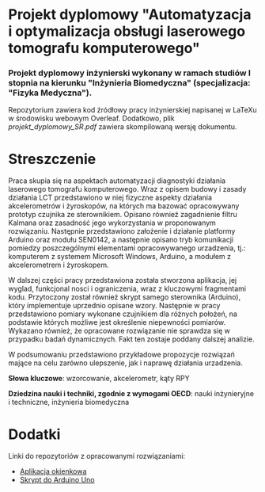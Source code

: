 # Projekt dyplomowy "Automatyzacja i optymalizacja obsługi laserowego tomografu komputerowego"
### Projekt dyplomowy inżynierski wykonany w ramach studiów I stopnia na kierunku "Inżynieria Biomedyczna" (specjalizacja: "Fizyka Medyczna").

Repozytorium zawiera kod źródłowy pracy inżynierskiej napisanej w LaTeXu w środowisku webowym Overleaf. Dodatkowo, plik *projekt_dyplomowy_SR.pdf* zawiera skompilowaną wersję dokumentu.

# Streszczenie
Praca skupia się na aspektach automatyzacji diagnostyki działania laserowego tomografu komputerowego. Wraz z opisem budowy i zasady działania LCT przedstawiono w niej fizyczne aspekty działania akcelerometrów i żyroskopów, na których ma bazować opracowywany prototyp czujnika ze sterownikiem. Opisano również zagadnienie filtru Kalmana oraz zasadność jego wykorzystania w proponowanym rozwiązaniu. Następnie przedstawiono założenie i działanie platformy Arduino oraz modułu SEN0142, a następnie opisano tryb komunikacji pomiedzy poszczególnymi elementami opracowywanego urzadzenia, tj.: komputerem z systemem Microsoft Windows, Arduino, a modułem z akcelerometrem i żyroskopem.

W dalszej części pracy przedstawiona została stworzona aplikacja, jej wyglad, funkcjonal nosci i ograniczenia, wraz z kluczowymi fragmentami kodu. Przytoczony został również skrypt samego sterownika (Arduino), który implementuje uprzednio opisane wzory. Następnie w pracy przedstawiono pomiary wykonane czujnikiem dla różnych położeń, na podstawie których możliwe jest określenie niepewności pomiarów. Wykazano również, że opracowane rozwiązanie nie sprawdza się w przypadku badań dynamicznych. Fakt ten zostaje poddany dalszej analizie.

W podsumowaniu przedstawiono przykładowe propozycje rozwiązań mające na celu zarówno ulepszenie, jak i naprawę działania urzadzenia.

**Słowa kluczowe**: wzorcowanie, akcelerometr, kąty RPY

**Dziedzina nauki i techniki, zgodnie z wymogami OECD**: nauki inżynieryjne i techniczne, inżynieria biomedyczna

# Dodatki
Linki do repozytoriów z opracowanymi rozwiązaniami:

- [Aplikacja okienkowa](github.com/StachRach/dyplom-WPF)
- [Skrypt do Arduino Uno](github.com/StachRach/dyplom-arduino-final)
